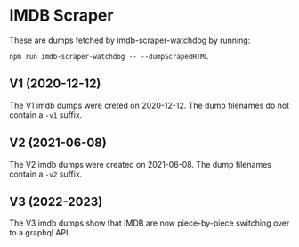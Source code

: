 # IMDB Scraper

These are dumps fetched by imdb-scraper-watchdog by running:

```
npm run imdb-scraper-watchdog -- --dumpScrapedHTML
```

## V1 (2020-12-12)

The V1 imdb dumps were creted on 2020-12-12. The dump filenames do not contain a `-v1` suffix.

## V2 (2021-06-08)

The V2 imdb dumps were created on 2021-06-08. The dump filenames contain a `-v2` suffix.

## V3 (2022-2023)

The V3 imdb dumps show that IMDB are now piece-by-piece switching over to a graphql API.
